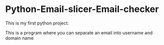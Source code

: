 # Python-Email-slicer-Email-checker
This is my first python project.

This is a program where you can separate an email into username and domain name
